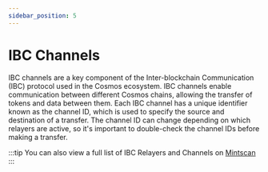 ```yaml
---
sidebar_position: 5
---
```


# IBC Channels

IBC channels are a key component of the Inter-blockchain Communication (IBC) protocol used in the Cosmos ecosystem. 
IBC channels enable communication between different Cosmos chains, allowing the transfer of tokens and data between 
them. Each IBC channel has a unique identifier known as the channel ID, which is used to specify the source and 
destination of a transfer. The channel ID can change depending on which relayers are active, so it's important to
 double-check the channel IDs before making a transfer.

:::tip
You can also view a full list of IBC Relayers and Channels on [Mintscan](https://www.mintscan.io/match/relayers)
:::
